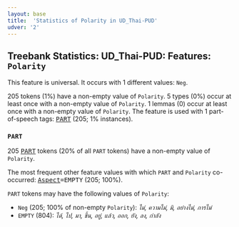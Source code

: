 ```yaml
---
layout: base
title:  'Statistics of Polarity in UD_Thai-PUD'
udver: '2'
---
```


## Treebank Statistics: UD_Thai-PUD: Features: `Polarity`

This feature is universal.
It occurs with 1 different values: `Neg`.

205 tokens (1%) have a non-empty value of `Polarity`.
5 types (0%) occur at least once with a non-empty value of `Polarity`.
1 lemmas (0) occur at least once with a non-empty value of `Polarity`.
The feature is used with 1 part-of-speech tags: <tt><a href="th_pud-pos-PART.html">PART</a></tt> (205; 1% instances).

### `PART`

205 <tt><a href="th_pud-pos-PART.html">PART</a></tt> tokens (20% of all `PART` tokens) have a non-empty value of `Polarity`.

The most frequent other feature values with which `PART` and `Polarity` co-occurred: <tt><a href="th_pud-feat-Aspect.html">Aspect</a></tt><tt>=EMPTY</tt> (205; 100%).

`PART` tokens may have the following values of `Polarity`:

* `Neg` (205; 100% of non-empty `Polarity`): <em>ไม่, ความไม่, มิ, อย่างไม่, การไม่</em>
* `EMPTY` (804): <em>ได้, ไป, มา, ขึ้น, อยู่, แล้ว, ออก, ยัง, ลง, กำลัง</em>

